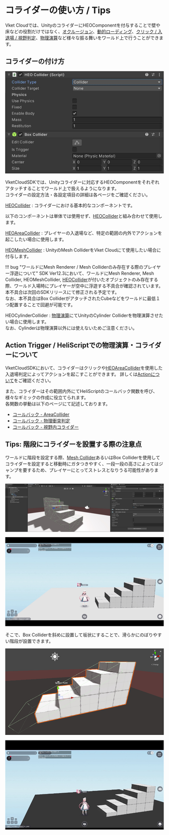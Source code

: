 # コライダーの使い方 / Tips

Vket Cloudでは、UnityのコライダーにHEOComponentを付与することで壁や床などの役割だけではなく、[オクルージョン](../WorldOptimization/OcclusionCulling.md)、[動的ローディング](../HEOComponents/HEOField.md)、[クリック / 入退場 / 視野判定](../HEOComponents/HEOCollider.md#_1)、[物理演算](./PhysicsEngine.md)など様々な振る舞いをワールド上で行うことができます。<br>

## コライダーの付け方

![HEOCollider_1](../HEOComponents/img/HEOCollider_1.jpg)

VketCloudSDKでは、Unityコライダーに対応するHEOComponentをそれぞれアタッチすることでワールド上で扱えるようになります。<br>
コライダーの設定方法・各設定項目の詳細は各ページをご確認ください。

[HEOCollider](../HEOComponents/HEOCollider.md) : コライダーにおける基本的なコンポーネントです。

以下のコンポーネントは単体では使用せず、[HEOCollider](../HEOComponents/HEOCollider.md)と組み合わせて使用します。

[HEOAreaCollider](../HEOComponents/HEOAreacollider.md) : プレイヤーの入退場など、特定の範囲の内外でアクションを起こしたい場合に使用します。

[HEOMeshCollider](../HEOComponents/HEOMeshCollider.md) : UnityのMesh ColliderをVket Cloudにて使用したい場合に付与します。

!!! bug "ワールドにMesh Renderer / Mesh Colliderのみ存在する際のプレイヤー浮遊について"
    SDK Ver12.3において、ワールドにMesh Renderer, Mesh Collider, HEOMeshCollider, [HEOCollider](../HEOComponents/HEOCollider.md)が付いたオブジェクトのみ存在する際、ワールド入場時にプレイヤーが空中に浮遊する不具合が確認されています。<br>
    本不具合は次回のSDKリリースにて修正される予定です。<br>
    なお、本不具合はBox ColliderがアタッチされたCubeなどをワールドに最低１つ配置することで回避が可能です。

HEOCylinderCollider : [物理演算](./PhysicsEngine.md)にてUnityのCylinder Colliderを物理演算させたい場合に使用します。<br>
なお、Cylinderは物理演算以外には使えないためご注意ください。

## Action Trigger / HeliScriptでの物理演算・コライダーについて

VketCloudSDKにおいて、コライダーはクリックや[HEOAreaCollider](../HEOComponents/HEOAreacollider.md)を使用した入退場判定によってアクションを起こすことができます。
詳しくは[Actionについて](../Actions/ActionsOverview.md)をご確認ください。

また、コライダーはその範囲内外にてHeliScriptのコールバック関数を呼び、様々なギミックの作成に役立てられます。<br>
各関数の挙動は以下のページにて記述しております。

- [コールバック - AreaCollider](../hs/hs_component.md#-areacollider)
- [コールバック - 物理衝突判定](../hs/hs_component.md#-_2)
- [コールバック - 視野内コライダー](../hs/hs_component.md#-_3)

## Tips: 階段にコライダーを設置する際の注意点

ワールドに階段を設定する際、[Mesh Collider](../HEOComponents/HEOMeshCollider.md)あるいはBox Colliderを使用してコライダーを設定すると移動時にガタつきやすく、一段一段の高さによってはジャンプを要するため、プレイヤーにとってストレスとなりうる可能性があります。

![ColliderTips_Stair_1](./img/ColliderTips_Stair_1.jpg)

![ColliderTips_Stair_1_Result](./img/ColliderTips_Stair_1_Result.gif)

そこで、Box Colliderを斜めに設置して坂状にすることで、滑らかにのぼりやすい階段が設置できます。

![ColliderTips_Stair_2](./img/ColliderTips_Stair_2.jpg)

![ColliderTips_Stair_2_Result](./img/ColliderTips_Stair_2_Result.gif)
